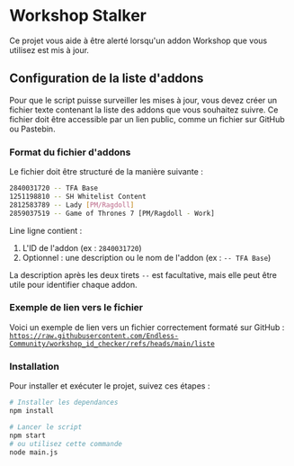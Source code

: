 # Workshop Stalker

Ce projet vous aide à être alerté lorsqu'un addon Workshop que vous utilisez est mis à jour.

## Configuration de la liste d'addons

Pour que le script puisse surveiller les mises à jour, vous devez créer un fichier texte contenant la liste des addons que vous souhaitez suivre. Ce fichier doit être accessible par un lien public, comme un fichier sur GitHub ou Pastebin.

### Format du fichier d'addons

Le fichier doit être structuré de la manière suivante :

```bash
2840031720 -- TFA Base
1251198810 -- SH Whitelist Content
2812583789 -- Lady [PM/Ragdoll]
2859037519 -- Game of Thrones 7 [PM/Ragdoll - Work]
```

Line ligne contient :

1. L'ID de l'addon (ex : `2840031720`)
2. Optionnel : une description ou le nom de l'addon (ex : `-- TFA Base`)

La description après les deux tirets `--` est facultative, mais elle peut être utile pour identifier chaque addon.

### Exemple de lien vers le fichier
Voici un exemple de lien vers un fichier correctement formaté sur GitHub :  
[`https://raw.githubusercontent.com/Endless-Community/workshop_id_checker/refs/heads/main/liste`](https://raw.githubusercontent.com/Endless-Community/workshop_id_checker/refs/heads/main/liste)

### Installation
Pour installer et exécuter le projet, suivez ces étapes :

```bash
# Installer les dependances
npm install

# Lancer le script
npm start
# ou utilisez cette commande
node main.js
```
